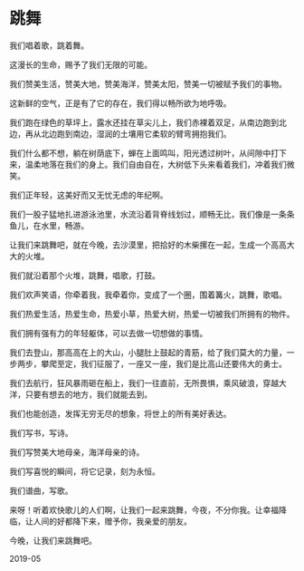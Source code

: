 # 跳舞

我们唱着歌，跳着舞。

这漫长的生命，赐予了我们无限的可能。

我们赞美生活，赞美大地，赞美海洋，赞美太阳，赞美一切被赋予我们的事物。

这新鲜的空气，正是有了它的存在，我们得以畅所欲为地呼吸。

我们跑在绿色的草坪上，露水还挂在草尖儿上，我们赤裸着双足，从南边跑到北边，再从北边跑到南边，湿润的土壤用它柔软的臂弯拥抱我们。

我们什么都不想，躺在树荫底下，蝉在上面鸣叫，阳光透过树叶，从间隙中打下来，温柔地落在我们的身上。我们自由自在，大树低下头来看着我们，冲着我们微笑。

我们正年轻，这美好而又无忧无虑的年纪啊。

我们一股子猛地扎进游泳池里，水流沿着背脊线划过，顺畅无比，我们像是一条条鱼儿，在水里，畅游。

让我们来跳舞吧，就在今晚，去沙漠里，把拾好的木柴摞在一起，生成一个高高大大的火堆。

我们就沿着那个火堆，跳舞，唱歌，打鼓。

我们欢声笑语，你牵着我，我牵着你，变成了一个圈，围着篝火，跳舞，歌唱。

我们热爱生活，热爱生命，热爱小草，热爱大树，热爱一切被我们所拥有的物件。

我们拥有强有力的年轻躯体，可以去做一切想做的事情。

我们去登山，那高高在上的大山，小腿肚上鼓起的青筋，给了我们莫大的力量，一步两步，攀爬至定，我们征服了，一座又一座，我们是比高山还要伟大的勇士。

我们去航行，狂风暴雨砸在船上，我们一往直前，无所畏惧，乘风破浪，穿越大洋，只要有想去的地方，我们就能去到。

我们也能创造，发挥无穷无尽的想象，将世上的所有美好表达。

我们写书，写诗。

我们写赞美大地母亲，海洋母亲的诗。

我们写喜悦的瞬间，将它记录，刻为永恒。

我们谱曲，写歌。

来呀！听着欢快歌儿的人们啊，让我们一起来跳舞，今夜，不分你我。让幸福降临，让人间的好都降下来，赠予你，我亲爱的朋友。

今晚，让我们来跳舞吧。

2019-05
